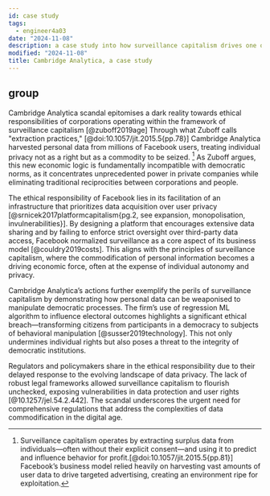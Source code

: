 ```yaml
---
id: case study
tags:
  - engineer4a03
date: "2024-11-08"
description: a case study into how surveillance capitalism drives one of the most influential controversy in data privacy of the
modified: "2024-11-08"
title: Cambridge Analytica, a case study
---
```


## group

<!-- Analyze the ethical responsibilities of the parties involved -->

Cambridge Analytica scandal epitomises a dark reality towards ethical responsibilities of corporations operating within the framework of surveillance capitalism [@zuboff2019age]
Through what Zuboff calls "extraction practices," [@doi:10.1057/jit.2015.5{pp.78}] Cambridge Analytica harvested personal data from millions of Facebook users, treating individual privacy not as a right but as a commodity to be seized. [^1]
As Zuboff argues, this new economic logic is fundamentally incompatible with democratic norms, as it concentrates unprecedented power in private companies while eliminating traditional reciprocities between corporations and people.

[^1]: Surveillance capitalism operates by extracting surplus data from individuals—often without their explicit consent—and using it to predict and influence behavior for profit.[@doi:10.1057/jit.2015.5{pp.81}] Facebook’s business model relied heavily on harvesting vast amounts of user data to drive targeted advertising, creating an environment ripe for exploitation.

The ethical responsibility of Facebook lies in its facilitation of an infrastructure that prioritizes data acquisition over user privacy [@srnicek2017platformcapitalism{pg.2, see expansion, monopolisation, invulnerabilities}].
By designing a platform that encourages extensive data sharing and by failing to enforce strict oversight over third-party data access, Facebook normalized surveillance as a core aspect of its business model [@couldry2019costs].
This aligns with the principles of surveillance capitalism, where the commodification of personal information becomes a driving economic force, often at the expense of individual autonomy and privacy.

Cambridge Analytica’s actions further exemplify the perils of surveillance capitalism by demonstrating how personal data can be weaponised to manipulate democratic processes.
The firm’s use of regression ML algorithm to influence electoral outcomes highlights a significant ethical breach—transforming citizens from participants in a democracy to
subjects of behavioral manipulation [@susser2019technology]. This not only undermines individual rights but also poses a threat to the integrity of democratic institutions.

Regulators and policymakers share in the ethical responsibility due to their delayed response to the evolving landscape of data privacy.
The lack of robust legal frameworks allowed surveillance capitalism to flourish unchecked, exposing vulnerabilities in data protection and user rights [@10.1257/jel.54.2.442].
The scandal underscores the urgent need for comprehensive regulations that address the complexities of data commodification in the digital age.
